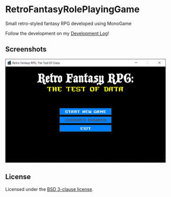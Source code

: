 # RetroFantasyRolePlayingGame

Small retro-styled fantasy RPG developed using MonoGame

Follow the development on my [Development Log](DevelopmentLog.md)!

## Screenshots

![Start screen](images/start-screen.png)

## License

Licensed under the [BSD 3-clause license](LICENSE.md).
